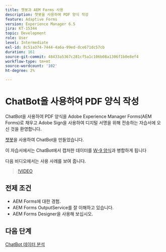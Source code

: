 ```yaml
---
title: 챗봇과 AEM Forms 사용
description: 챗봇을 사용하여 PDF 양식 작성
feature: Adaptive Forms
version: Experience Manager 6.5
jira: KT-15344
topic: Development
role: User
level: Intermediate
exl-id: 8c51a374-7444-4a6a-99ed-dce671dc57cb
duration: 161
source-git-commit: 48433a5367c281cf5a1c106b08a1306f1b0e8ef4
workflow-type: tm+mt
source-wordcount: '102'
ht-degree: 2%

---
```


# ChatBot을 사용하여 PDF 양식 작성

ChatBot을 사용하여 PDF 양식을 Adobe Experience Manager Forms(AEM Forms)로 채우고 Adobe Sign을 사용하여 디지털 서명을 위해 전송하는 자습서에 오신 것을 환영합니다.

[챗봇](https://www.chatbot.com/)을 사용하여 ChatBot을 만들었습니다.

이 자습서에서는 ChatBot에서 캡처한 데이터를 [W-9 양식](assets/fw9.xdp)과 병합하게 됩니다

다음 비디오에서는 사용 사례를 보여 줍니다.

>[!VIDEO](https://video.tv.adobe.com/v/3428432?learn=on)

## 전제 조건

* AEM Forms에 대한 경험.
* AEM Forms OutputService를 잘 이해하고 있습니다.
* AEM Forms Designer을 사용해 보십시오.

## 다음 단계

[ChatBot 데이터 분석](parse-chat-bot-data.md)

